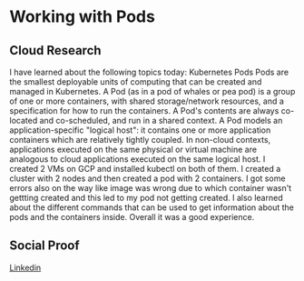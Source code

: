# Working with Pods

## Cloud Research
I have learned about the following topics today:
Kubernetes Pods
Pods are the smallest deployable units of computing that can be created and managed in Kubernetes. A Pod (as in a pod of whales or pea pod) is a group of one or more containers, with shared storage/network resources, and a specification for how to run the containers. A Pod's contents are always co-located and co-scheduled, and run in a shared context. A Pod models an application-specific "logical host": it contains one or more application containers which are relatively tightly coupled. In non-cloud contexts, applications executed on the same physical or virtual machine are analogous to cloud applications executed on the same logical host.
I created 2 VMs on GCP and installed kubectl on both of them. I created a cluster with 2 nodes and then created a pod with 2 containers. I got some errors also on the way like image was wrong due to which container wasn't gettting created and this led to my pod not getting created. I also learned about the different commands that can be used to get information about the pods and the containers inside. Overall it was a good experience.

## Social Proof

[Linkedin](https://www.linkedin.com/feed/update/urn:li:share:7085652803326529536/)
